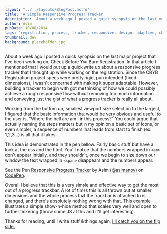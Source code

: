 ```yaml
---
layout: "../../layouts/BlogPost.astro"
title: 'A Simple Responsive Progress Tracker'
description: 'About a week ago I posted a quick synopsis on the last major project that I''ve been working on, Check Before You Burn Registration. In that article I mentioned that I would put up a quick write up about a responsive progress tracker that I thought up while working on the registration. Overall I believe that this is a very simple and effective way to get the most out of a progress trackbar.'
author: Asim
pubDate: 10/08/2014
tags: 'registration, process, tracker, responsive, design, adaptive, cbyb, front-end, css3'
thumbnail: dev
background: placeholder.jpg
---
```


About a week ago I posted a quick synopsis on the last major project that I've been working on, Check Before You Burn Registration. In that article I mentioned that I would put up a quick write up about a responsive progress tracker that I thought up while working on the registration. Since the CBYB Registration project specs were pretty rigid, pun intended (fixed dimensions), I wasn't concerned with making it super adaptable. However, building a tracker to begin with got me thinking of how we could possibly achieve a rough responsive flow without removing too much information and conveying just the gist of what a progress tracker is really all about.
 
Working from the bottom up, smallest viewport size selection to the largest, I figured that the basic information that would be very obvious and useful to the user is, "Where the hell are am I in this process?" You could argue that actually naming the steps matters but in my opinion a basic set of icons, or even simpler, a sequence of numbers that leads from start to finish (ex: 1,2,3...) is all that it takes.
 
This idea is demonstrated in the pen bellow. Fairly basic stuff but have a look at the css and the html. You'll notice that the numbers wrapped in `<em>` don't appear initially, and they shouldn't, once we begin to size down our window the text wrapped in `<span>` disappears and the numbers appear.  

<p data-height="400" data-theme-id="0" data-slug-hash="KlGbD" data-default-tab="result" data-user="asimanov" class='codepen'>See the Pen <a href='http://codepen.io/asimanov/pen/KlGbD/'>Responsive Progress Tracker</a> by Asim (<a href='http://codepen.io/asimanov'>@asimanov</a>) on <a href='http://codepen.io'>CodePen</a>.</p>
<script async src="//codepen.io/assets/embed/ei.js"></script>

Overall I believe that this is a very simple and effective way to get the most out of a progress trackbar. A lot of times this is all thrown out at smaller dimensions and the whole process that the trackbar is attached to is changed, and there's absolutely nothing wrong with that. This example illustrates a simple show-n-hide method that scales very well and open to further tinkering (throw some JS at this and it'll get interesting). 

Thanks for reading, until I write stuff &amp; things again, <a href="http://i.imgur.com/yjc1Ykq.gif" target="_blank">I'll catch you on the flip side.</a>
